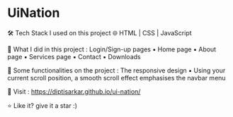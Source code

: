 # UiNation

🛠 Tech Stack I used on this project
🌐   HTML | CSS | JavaScript 

🌱 What I did in this project
  : Login/Sign-up pages
  ▪︎ Home page
  ▪︎ About page
  ▪︎ Services page
  ▪︎ Contact
  ▪︎ Downloads

🔧 Some functionalities on the project
  : The responsive design
  ▪︎ Using your current scroll position, a smooth scroll effect emphasises the navbar menu

👀 Visit :
https://diptisarkar.github.io/ui-nation/

⭐️ Like it? give it a star :)
